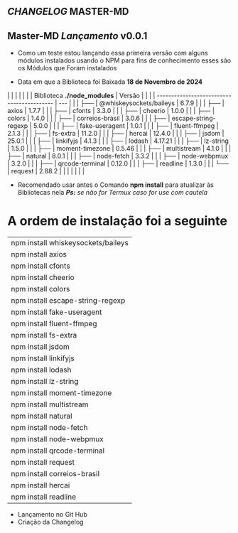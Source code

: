 
## *CHANGELOG* MASTER-MD
## Master-MD *Lançamento* v0.0.1

* Como um teste estou lançando essa primeira versão com alguns módulos instalados usando o NPM para fins de conhecimento esses são os Módulos que Foram instalados 

* Data em que a Biblioteca foi Baixada **18 de Novembro de 2024** 

|  |  |  |  |
|  | Biblioteca **./node_modules** | Versão |  |
|  | ------------------------------------------ | --- |  |
| ├── | @whiskeysockets/baileys | 6.7.9 |  |
| ├── | axios | 1.7.7 |  |
| ├── | cfonts | 3.3.0 |  |
| ├── | cheerio | 1.0.0 |  |
| ├── | colors | 1.4.0 |  |
| ├── | correios-brasil | 3.0.6 |  |
| ├── | escape-string-regexp | 5.0.0 |  |
| ├── | fake-useragent | 1.0.1 |  |
| ├── | fluent-ffmpeg | 2.1.3 |  |
| ├── | fs-extra | 11.2.0 |  |
| ├── | hercai | 12.4.0 |  |
| ├── | jsdom | 25.0.1 |  |
| ├── | linkifyjs | 4.1.3 |  |
| ├── | lodash | 4.17.21 |  |
| ├── | lz-string | 1.5.0 |  |
| ├── | moment-timezone | 0.5.46 |  |
| ├── | multistream | 4.1.0 |  |
| ├── | natural | 8.0.1 |  |
| ├── | node-fetch | 3.3.2 |  |
| ├── | node-webpmux | 3.2.0 |  |
| ├── | qrcode-terminal | 0.12.0 |  |
| ├── | readline | 1.3.0 |  |
| └── | request | 2.88.2 |  |
|  |  |  |  |

* Recomendado usar antes o Comando **npm install** para atualizar às Bibliotecas nela ***Ps:** se não for Termux caso for use com cautela*

# A ordem de instalação foi a seguinte 

|  |
| ---------------------------------------------------------- |
| npm install whiskeysockets/baileys |
| npm install axios |
| npm install cfonts |
| npm install cheerio |
| npm install colors |
| npm install escape-string-regexp |
| npm install fake-useragent |
| npm install fluent-ffmpeg |
| npm install fs-extra |
| npm install jsdom |
| npm install linkifyjs |
| npm install lodash |
| npm install lz-string |
| npm install moment-timezone |
| npm install multistream |
| npm install natural |
| npm install node-fetch |
| npm install node-webpmux |
| npm install qrcode-terminal |
| npm install request |
| npm install correios-brasil |
| npm install hercai |
| npm install readline |

* Lançamento no Git Hub 
* Criação da Changelog 


